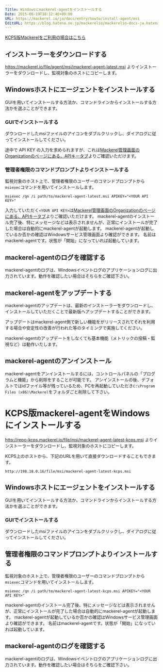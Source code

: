 ```yaml
---
Title: Windowsにmackerel-agentをインストールする
Date: 2015-06-19T18:12:46+09:00
URL: https://mackerel.io/ja/docs/entry/howto/install-agent/msi
EditURL: https://blog.hatena.ne.jp/mackerelio/mackerelio-docs-ja.hatenablog.mackerel.io/atom/entry/8454420450098156188
---
```


[KCPS版Mackerelをご利用の場合はこちら](#kcps)

## インストーラーをダウンロードする

<https://mackerel.io/file/agent/msi/mackerel-agent-latest.msi> よりインストーラーをダウンロードし、監視対象のホストにコピーします。

## Windowsホストにエージェントをインストールする
GUIを用いてインストールする方法か、コマンドラインからインストールする方法かを選ぶことができます。

### GUIでインストールする
ダウンロードしたmsiファイルのアイコンをダブルクリックし、ダイアログに従ってインストールしてください。

途中で API KEY の入力を求められますが、これは[Mackerel管理画面のOrganizationのページにある、APIキータブ](https://mackerel.io/my?tab=apikeys)よりご確認いただけます。

### 管理者権限のコマンドプロンプトよりインストールする

監視対象のホスト上で、管理者権限のユーザーのコマンドプロンプトから`msiexec`コマンドを用いてインストールします。

    msiexec /qn /i path/to/mackerel-agent-latest.msi APIKEY="<YOUR API KEY>"

入力していただく`<YOUR API KEY>`は[Mackerel管理画面のOrganizationのページにある、APIキータブ](https://mackerel.io/my?tab=apikeys)よりご確認いただけます。
mackerel-agentのインストール完了後、特にメッセージなどは表示されませんが、正常にインストールが完了した場合は自動的にmackerel-agentが起動します。
mackerel-agentが起動しているか否かの確認はWindowsサービス管理画面より確認ができます。
名前はmackerel-agentです。状態が「開始」になっていれば起動しています。

## mackerel-agentのログを確認する

mackerel-agentのログは、Windowsイベントログのアプリケーションログに出力されています。動作を確認したい場合はそちらをご確認下さい。

## mackerel-agentをアップデートする

mackerel-agentのアップデートは、最新のインストーラーをダウンロードし、インストールしていただくことで最新版へアップデートすることができます。

アップデートはmackerel-agent側で新しい機能をがリリースされてそれを利用する場合や安定性の改善が行われた等のタイミングで実施してください。

mackerel-agentのアップデートをしなくても基本機能（メトリックの投稿・監視など）は動作いたします。

## mackerel-agentのアンインストール

mackerel-agentをアンインストールするには、コントロールパネルの「プログラムと機能」から削除をすることが可能です。
アンインストールの後、デフォルトではidファイル等が残っているため、PCを再起動していただき`C:\Program Files (x86)\Mackerel`をフォルダごと削除して下さい。


<h1 id="kcps">KCPS版mackerel-agentをWindowsにインストールする</h1>

<http://repo-kcps.mackerel.io/file/msi/mackerel-agent-latest-kcps.msi> よりインストーラーをダウンロードし、監視対象のホストにコピーします。

KCPS上のホストから、下記のURLを用いて直接ダウンロードすることもできます。

    http://198.18.0.16/file/msi/mackerel-agent-latest-kcps.msi

## Windowsホストにエージェントをインストールする
GUIを用いてインストールする方法か、コマンドラインからインストールする方法かを選ぶことができます。

### GUIでインストールする
ダウンロードしたmsiファイルのアイコンをダブルクリックし、ダイアログに従ってインストールしてください。

## 管理者権限のコマンドプロンプトよりインストールする

監視対象のホスト上で、管理者権限のユーザーのコマンドプロンプトから`msiexec`コマンドを用いてインストールします。

    msiexec /qn /i path/to/mackerel-agent-latest-kcps.msi APIKEY="<YOUR API KEY>"

mackerel-agentのインストール完了後、特にメッセージなどは表示されませんが、正常にインストールが完了した場合は自動的にmackerel-agentが起動します。
mackerel-agentが起動しているか否かの確認はWindowsサービス管理画面より確認ができます。
名前はmackerel-agentです。状態が「開始」になっていれば起動しています。

## mackerel-agentのログを確認する

mackerel-agentのログは、Windowsイベントログのアプリケーションログに出力されています。動作を確認したい場合はそちらをご確認下さい。
